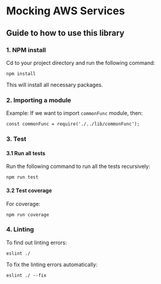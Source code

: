﻿# Mocking AWS Services 

## Guide to how to use this library

### 1. NPM install
Cd to your project directory and run the following command:
```
npm install

```
This will install all necessary packages.

### 2. Importing a module
Example: If we want to import `commonFunc` module, then:
```
const commonFunc = require('./../lib/commonFunc');

```

### 3. Test
#### 3.1 Run all tests
Run the following command to run all the tests recursively:
```
npm run test
```
#### 3.2 Test coverage
For coverage:
```
npm run coverage
```
### 4. Linting

To find out linting errors:

```
eslint ./
```

To fix the linting errors automatically:
```
eslint ./ --fix
```
